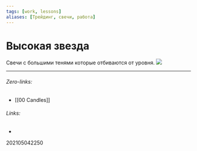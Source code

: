 ```yaml
---
tags: [work, lessons]
aliases: [Трейдинг, свечи, работа]
---
```

# Высокая звезда
Свечи с большими тенями которые отбиваются от уровня.
![](http://oborotvalut.ru/images/stories/can/Cpic105.png)
___
###### Zero-links:
- [[00 Candles]]

###### Links:
-

202105042250